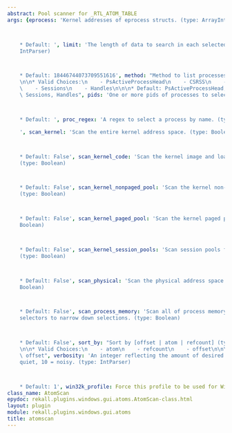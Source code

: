 ```yaml
---
abstract: Pool scanner for _RTL_ATOM_TABLE
args: {eprocess: 'Kernel addresses of eprocess structs. (type: ArrayIntParser)



    * Default: ', limit: 'The length of data to search in each selected region. (type:
    IntParser)



    * Default: 18446744073709551616', method: "Method to list processes. (type: ChoiceArray)\n\
    \n\n* Valid Choices:\n    - PsActiveProcessHead\n    - CSRSS\n    - PspCidTable\n\
    \    - Sessions\n    - Handles\n\n\n* Default: PsActiveProcessHead, CSRSS, PspCidTable,\
    \ Sessions, Handles", pids: 'One or more pids of processes to select. (type: ArrayIntParser)



    * Default: ', proc_regex: 'A regex to select a process by name. (type: RegEx)

    ', scan_kernel: 'Scan the entire kernel address space. (type: Boolean)



    * Default: False', scan_kernel_code: 'Scan the kernel image and loaded drivers.
    (type: Boolean)



    * Default: False', scan_kernel_nonpaged_pool: 'Scan the kernel non-paged pool.
    (type: Boolean)



    * Default: False', scan_kernel_paged_pool: 'Scan the kernel paged pool. (type:
    Boolean)



    * Default: False', scan_kernel_session_pools: 'Scan session pools for all processes.
    (type: Boolean)



    * Default: False', scan_physical: 'Scan the physical address space only. (type:
    Boolean)



    * Default: False', scan_process_memory: 'Scan all of process memory. Uses process
    selectors to narrow down selections. (type: Boolean)



    * Default: False', sort_by: "Sort by [offset | atom | refcount] (type: String)\n\
    \n\n* Valid Choices:\n    - atom\n    - refcount\n    - offset\n\n\n* Default:\
    \ offset", verbosity: 'An integer reflecting the amount of desired output: 0 =
    quiet, 10 = noisy. (type: IntParser)



    * Default: 1', win32k_profile: Force this profile to be used for Win32k.}
class_name: AtomScan
epydoc: rekall.plugins.windows.gui.atoms.AtomScan-class.html
layout: plugin
module: rekall.plugins.windows.gui.atoms
title: atomscan
---
```

